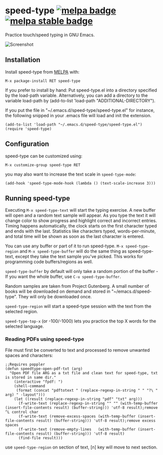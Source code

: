 # speed-type [![melpa badge][melpa-badge]][melpa-link] [![melpa stable badge][melpa-stable-badge]][melpa-stable-link]

Practice touch/speed typing in GNU Emacs.

![Screenshot](https://raw.github.com/dakra/speed-type/master/speed-type-screen-shot.png)

## Installation

Install speed-type from [MELPA](melpa.org) with:

```
M-x package-install RET speed-type
```

If you prefer to install by hand: Put speed-type.el into a directory specified
by the load-path variable. Alternatively, you can add a directory to the
variable load-path by (add-to-list 'load-path "ADDITIONAL-DIRECTORY").

If you put the file in "~/.emacs.d/speed-type/speed-type.el" for instance, the
following snipped in your .emacs file will load and init the extension.

```emacs-lisp
(add-to-list 'load-path "~/.emacs.d/speed-type/speed-type.el")
(require 'speed-type)
```

## Configuration

speed-type can be customized using:

```
M-x customize-group speed-type RET
```

you may also want to increase the text scale in `speed-type-mode`:
```
(add-hook 'speed-type-mode-hook (lambda () (text-scale-increase 3)))
```

## Running speed-type

Executing `M-x speed-type-text` will start the typing exercise. A new buffer will
open and a random text sample will appear. As you type the text it will change
color to show progress and highlight correct and incorrect entries. Timing
happens automatically, the clock starts on the first character typed and ends
with the last. Statistics like characters typed, words-per-minute, and total
time will be shown as soon as the last character is entered.

You can use any buffer or part of it to run speed-type. `M-x speed-type-region`
and `M-x speed-type-buffer` will do the same thing as speed-type-text, except they
take the text sample you've picked.
This works for programming code buffers/regions as well.

`speed-type-buffer` by default will only take a random portion of the buffer - If
you want the whole buffer, use `C-u speed-type-buffer`.

Random samples are taken from Project Gutenberg. A small number of books will be
downloaded on demand and stored in "~/emacs.d/speed-type". They will only be
downloaded once.

`speed-type-region` will start a speed-type session with the text from
the selected region.

`speed-type-top-x` (or -100/-1000) lets you practice the top X words
for the selected language.

### Reading PDFs using speed-type
File must first be converted to text and processed to remove unwanted spaces and characters:
```
;;Requires poppler
(defun speedtype-open-pdf-txt (arg)
  "Open PDF file ARG as a txt file and clean text for speed-type, txt is stored in same dir."
    (interactive "fpdf: ")
    (shell-command
     (format (concat "pdftotext " (replace-regexp-in-string " " "?\ " arg) " -layout")))
    (let ((result (replace-regexp-in-string "pdf" "txt" arg)))
      (f-write-text (replace-regexp-in-string "" "" (with-temp-buffer (insert-file-contents result) (buffer-string))) 'utf-8 result);remove ^L control char
      (f-write-text (remove-excess-spaces (with-temp-buffer (insert-file-contents result) (buffer-string))) 'utf-8 result);remove excess spaces
      (f-write-text (remove-empty-lines   (with-temp-buffer (insert-file-contents result) (buffer-string))) 'utf-8 result)
      (find-file result)))
```
use `speed-type-region` on section of text, [n] key will move to next section.

[melpa-link]: https://melpa.org/#/speed-type
[melpa-stable-link]: https://stable.melpa.org/#/speed-type
[melpa-badge]: https://melpa.org/packages/speed-type-badge.svg
[melpa-stable-badge]: https://stable.melpa.org/packages/speed-type-badge.svg
